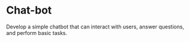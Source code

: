 # Chat-bot
Develop a simple chatbot that can interact with users, answer questions, and perform basic tasks.
